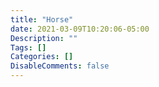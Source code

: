 ```yaml
---
title: "Horse"
date: 2021-03-09T10:20:06-05:00
Description: ""
Tags: []
Categories: []
DisableComments: false
---
```

